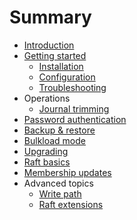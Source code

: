 # Summary

* [Introduction](README.md)
* [Getting started](GETTING-STARTED.md)
  * [Installation](INSTALLATION.md)
  * [Configuration](CONFIGURATION.md)
  * [Troubleshooting](TROUBLESHOOTING.md)
* Operations
  * [Journal trimming](JOURNAL-TRIMMING.md)
* [Password authentication](AUTHENTICATION.md)
* [Backup & restore](BACKUP.md)
* [Bulkload mode](BULKLOAD.md)
* [Upgrading](UPGRADING.md)
* [Raft basics](RAFT.md)
* [Membership updates](MEMBERSHIP.md)
* Advanced topics
  * [Write path](WRITEPATH.md)
  * [Raft extensions](RAFT-EXTENSIONS.md)
